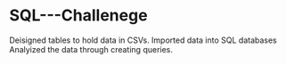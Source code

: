 # SQL---Challenege
Deisigned tables to hold data in CSVs. 
Imported data into SQL databases
Analyized the data through creating queries. 
